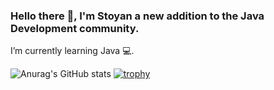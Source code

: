 ### Hello there 👋, I'm Stoyan a new addition to the Java Development community.
I’m currently learning Java 💻.           


![Anurag's GitHub stats](https://github-readme-stats.vercel.app/api?username=100yan-100yanov&theme=onedark)
[![trophy](https://github-profile-trophy.vercel.app/?username=100yan-100yanov&theme=onedark)](https://github.com/ryo-ma/github-profile-trophy)
